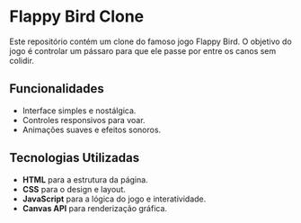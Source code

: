 # Flappy Bird Clone

Este repositório contém um clone do famoso jogo Flappy Bird. O objetivo do jogo é controlar um pássaro para que ele passe por entre os canos sem colidir.

## Funcionalidades

- Interface simples e nostálgica.
- Controles responsivos para voar.
- Animações suaves e efeitos sonoros.

## Tecnologias Utilizadas

- **HTML** para a estrutura da página.
- **CSS** para o design e layout.
- **JavaScript** para a lógica do jogo e interatividade.
- **Canvas API** para renderização gráfica.
